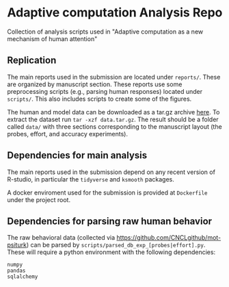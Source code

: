 # Adaptive computation Analysis Repo

Collection of analysis scripts used in "Adaptive computation as a new mechanism of human attention"

## Replication

The main reports used in the submission are located under `reports/`. These are organized by manuscript section.
These reports use some preprocessing scripts (e.g., parsing human responses)  located under `scripts/`.
This also includes scripts to create some of the figures.

The human and model data can be downloaded as a tar.gz archive  [here](https://yale.box.com/shared/static/xxuncuimsdfoxyfw63psme2k4bl22hdc.gz).
To extract the dataset run `tar -xzf data.tar.gz`.
The result should be a folder called `data/` with three sections corresponding to the manuscript layout (the probes, effort, and accuracy experiments).


## Dependencies for main analysis

The main reports used in the submission depend on any recent version of R-studio, in particular the `tidyverse` and `ksmooth` packages.

A docker enviroment used for the submission is provided at `Dockerfile` under the project root.

## Dependencies for parsing raw human behavior

The raw behavioral data (collected via https://github.com/CNCLgithub/mot-psiturk) can be parsed by `scripts/parsed_db_exp_[probes|effort].py`. These will require a python environment with the following dependencies:


```
numpy
pandas
sqlalchemy
```

